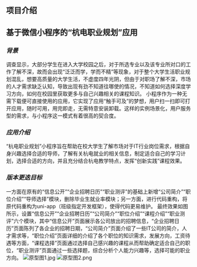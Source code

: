 ## **项目介绍**

## **基于微信小程序的“杭电职业规划”应用**

### *背景*
调查显示，大部分学生在进入大学校园之后，对于所选专业以及该专业所对口的工作了解不深，故而会出现“泛泛而学，学而不精”等现象，对于整个大学生活职业规划混乱，想要高质量的大学生活，不虚度四年光阴，但由于对职场了解不深，市场的人才需求缺乏认知，导致出现有劲不知道往哪使的情况，不知道如何选择深度学习方向，如何在校园里获取更多与自己兴趣相关的课程知识。
小程序作为一种无需下载便可直接使用的应用，它实现了应用“触手可及”的梦想，用户扫一扫即可打开应用，随时可用，用完即走，无需特意安装卸载。这样的实例场景化，用户服务型的需求，与小程序这一模式有着很高的契合度。

### *应用介绍*

“杭电职业规划”小程序旨在帮助在校大学生了解市场对于IT行业岗位需求，根据自身兴趣选择合适的导师，了解有关杭电就业的相关信息，制定适合自己的学习计划，选择合适的方向，并且充分结合杭电教学特点，发挥“创新实践”课程效果。
     
### *版本更迭目标*
一方面在原有的“信息公开”“企业招聘日历”“职业测评”的基础上新增“公司简介”“职位介绍”“导师选择”模块，删除毕业生就业率模块；另一方面，进行代码重构，将原代码重构为uni-app（班级指定开发框架），使得代码更易维护。
最终效果如图所示，设置“信息公开”“企业招聘日历”“公司简介”“职位介绍”“课程介绍”“职业测评”六个模块，其中“信息公开”页面展示各公司放出的招聘信息，“企业招聘日历”页面陈列了各企业的招聘日期，“公司简介”页面介绍了一些IT公司的简介，人才需求等，“职位介绍”页面详细的介绍了各个职位的知识需求，发展方向，工资待遇等方面，“课程选择”页面通过选择自己感兴趣的课程从而帮助确定适合自己的职位，“职业测评”页面通过一些选择题，综合分析个人能力兴趣等，选择可能的职业方向。
![原型图1.jpg](https://i.loli.net/2019/12/22/41gYhJi3OBLlonZ.jpg) 
 ![原型图2.png](https://i.loli.net/2019/12/22/cImteEYuwPR1fGg.png)
